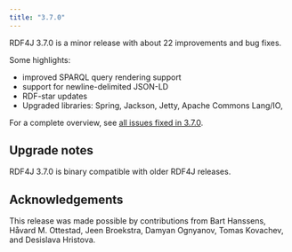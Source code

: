 ```yaml
---
title: "3.7.0"
---
```

RDF4J 3.7.0 is a minor release with about 22 improvements and bug fixes.

Some highlights:
 - improved SPARQL query rendering support
 - support for newline-delimited JSON-LD
 - RDF-star updates
 - Upgraded libraries: Spring, Jackson, Jetty, Apache Commons Lang/IO, 

<!--more-->

For a complete overview, see [all issues fixed in 3.7.0](https://github.com/eclipse/rdf4j/milestone/66?closed=1).

## Upgrade notes

RDF4J 3.7.0 is binary compatible with older RDF4J releases.

## Acknowledgements

This release was made possible by contributions from Bart Hanssens, Håvard M. Ottestad, Jeen Broekstra, Damyan Ognyanov, Tomas Kovachev, and Desislava Hristova.
